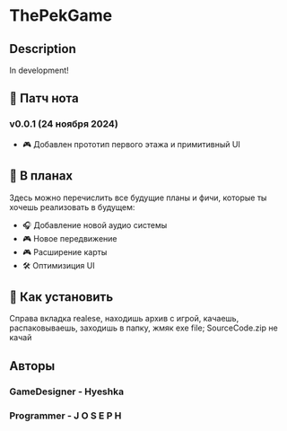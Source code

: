 # ThePekGame

## Description
In development!

## 🔧 Патч нота

### **v0.0.1** (24 ноября 2024)

- 🎮 Добавлен прототип первого этажа и примитивный UI

## 📅 В планах

Здесь можно перечислить все будущие планы и фичи, которые ты хочешь реализовать в будущем:

- 🎧 Добавление новой аудио системы
- 🎮 Новое передвижение
- 🎮 Расширение карты
- 🛠️ Оптимизиция UI

## 🚀 Как установить
Справа вкладка realese, находишь архив с игрой, качаешь, распаковываешь, заходишь в папку, жмяк exe file; 
SourceCode.zip не качай

## Авторы

### GameDesigner - Hyeshka
### Programmer - J O S E P H
